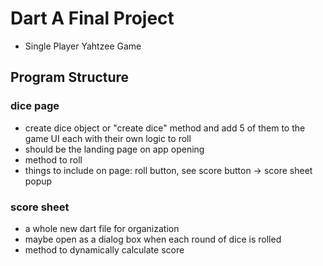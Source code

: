 # Dart A Final Project
- Single Player Yahtzee Game

## Program Structure
### dice page
- create dice object or "create dice" method and add 5 of them to the game UI each with their own logic to roll
- should be the landing page on app opening
- method to roll
- things to include on page: roll button, see score button -> score sheet popup

### score sheet
- a whole new dart file for organization
- maybe open as a dialog box when each round of dice is rolled
- method to dynamically calculate score

